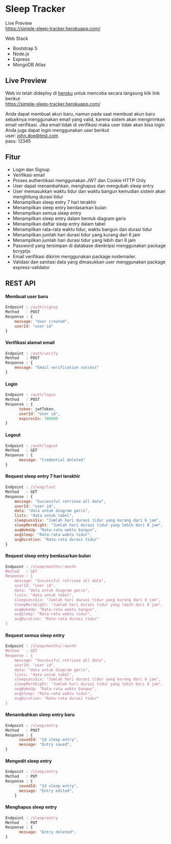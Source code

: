 # Sleep Tracker
Live Preview </br>
https://simple-sleep-tracker.herokuapp.com/

Web Stack
- Bootstrap 5
- Node.js
- Express
- MongoDB Atlas

## Live Preview
Web ini telah dideploy di [heroku](https://www.heroku.com/) untuk mencoba secara langsung klik link berikut  <br/>
https://simple-sleep-tracker.herokuapp.com/

Anda dapat membuat akun baru, namun pada saat membuat akun baru sebaiknya menggunakan email yang valid, karena sistem akan mengirimkan email verifikasi. Jika email tidak di verifikasi maka user tidak akan bisa login <br/>
Anda juga dapat login menggunakan user berikut <br/>
user: john.doe@test.com <br/>
pass: 12345

## Fitur
- Login dan Signup
- Verifikasi email
- Proses authentikasi menggunakan JWT dan Cookie HTTP Only
- User dapat menambahkan, menghapus dan mengubah sleep entry
- User memasukkan waktu tidur dan waktu bangun kemudian sistem akan menghitung durasi tidur
- Menampilkan sleep entry 7 hari terakhir
- Menampilkan sleep entry berdasarkan bulan 
- Menampilkan semua sleep entry
- Menampilkan sleep entry dalam bentuk diagram garis
- Menampilkan daftar sleep entry dalam tabel
- Menampilkan rata-rata waktu tidur, waktu bangun dan durasi tidur
- Menampilkan jumlah hari durasi tidur yang kurang dari 6 jam
- Menampilkan jumlah hari durasi tidur yang lebih dari 8 jam
- Password yang tersimpan di database dienkripsi menggunakan package bcryptjs
- Email verifikasi dikirim menggunakan package nodemailer.
- Validasi dan sanitasi data yang dimasukkan user menggunakan package express-validator

## REST API

#### Membuat user baru
```javascript
Endpoint : /auth/signup
Method   : POST
Response : {
    message: "User created",
    userId: "user id"
}
```

#### Verifikasi alamat email
```javascript
Endpoint : /auth/verify
Method   : POST
Response : {
    message: "Email verification success"
}
```

#### Login
```javascript
Endpoint : /auth/login
Method   : POST
Response : {
      token: jwtToken,
      userId: "User id",
      expiresIn: 780000 
}
```

#### Logout
```javascript
Endpoint : /auth/logout
Method   : GET
Response : {
      message: "Credential deleted"
}
```

#### Request sleep entry 7 hari terakhir
```javascript
Endpoint : /sleep/last
Method   : GET
Response : {
    message: "Successful retrieve all data",
    userId: "user id",
    data: "data untuk diagram garis",
    lists: "data untuk tabel",
    sleepLessSix: "Jumlah hari durasi tidur yang kurang dari 6 jam",
    sleepMoreEight: "Jumlah hari durasi tidur yang lebih dari 8 jam",
    avgWakeUp: "Rata-rata waktu bangun",
    avgSleep: "Rata-rata waktu tidur",
    avgDuration: "Rata-rata durasi tidur"
}
```

#### Request sleep entry berdasarkan bulan
```javascript
Endpoint : /sleep/months/:month
Method   : GET
Response : {
    message: "Successful retrieve all data",
    userId: "user id",
    data: "data untuk diagram garis",
    lists: "data untuk tabel",
    sleepLessSix: "Jumlah hari durasi tidur yang kurang dari 6 jam",
    sleepMoreEight: "Jumlah hari durasi tidur yang lebih dari 8 jam",
    avgWakeUp: "Rata-rata waktu bangun",
    avgSleep: "Rata-rata waktu tidur",
    avgDuration: "Rata-rata durasi tidur"
}
```

#### Request semua sleep entry
```javascript
Endpoint : /sleep/months/:month
Method   : GET
Response : {
    message: "Successful retrieve all data",
    userId: "user id",
    data: "data untuk diagram garis",
    lists: "data untuk tabel",
    sleepLessSix: "Jumlah hari durasi tidur yang kurang dari 6 jam",
    sleepMoreEight: "Jumlah hari durasi tidur yang lebih dari 8 jam",
    avgWakeUp: "Rata-rata waktu bangun",
    avgSleep: "Rata-rata waktu tidur",
    avgDuration: "Rata-rata durasi tidur"
}
```

#### Menambahkan sleep entry baru
```javascript
Endpoint : /sleep/entry
Method   : POST
Response : {
      savedId: "Id sleep entry",
      message: "Entry saved",
}
```

#### Mengedit sleep entry
```javascript
Endpoint : /sleep/entry
Method   : PUT
Response : {
      savedId: "Id sleep entry",
      message: "Entry edited",
    }
```

#### Menghapus sleep entry
```javascript
Endpoint : /sleep/entry
Method   : PUT
Response : {
      message: "Entry deleted",
}
```